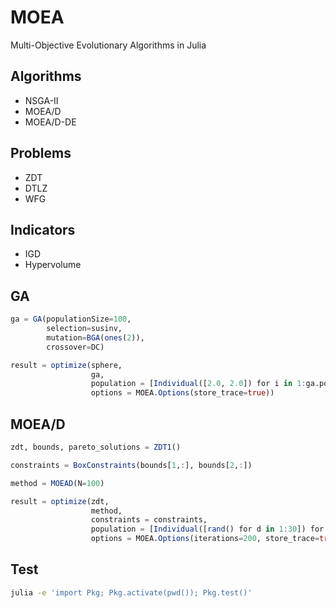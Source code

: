# MOEA

Multi-Objective Evolutionary Algorithms in Julia

## Algorithms

- NSGA-II
- MOEA/D
- MOEA/D-DE

## Problems

- ZDT
- DTLZ
- WFG

## Indicators

- IGD
- Hypervolume

## GA

```julia
ga = GA(populationSize=100,
		selection=susinv,
		mutation=BGA(ones(2)),
		crossover=DC)

result = optimize(sphere,
                  ga,
				  population = [Individual([2.0, 2.0]) for i in 1:ga.populationSize],
				  options = MOEA.Options(store_trace=true))
```

## MOEA/D

```julia
zdt, bounds, pareto_solutions = ZDT1()

constraints = BoxConstraints(bounds[1,:], bounds[2,:])

method = MOEAD(N=100)

result = optimize(zdt,
                  method,
                  constraints = constraints,
			      population = [Individual([rand() for d in 1:30]) for i in 1:100],
                  options = MOEA.Options(iterations=200, store_trace=true))
```


## Test

```sh
julia -e 'import Pkg; Pkg.activate(pwd()); Pkg.test()'
```


